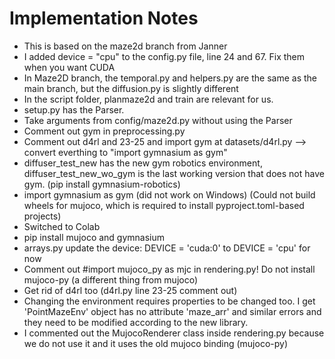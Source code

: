 # Implementation Notes
- This is based on the maze2d branch from Janner
- I added  device = "cpu" to the config.py file, line 24 and 67. Fix them when you want CUDA
- In Maze2D branch, the temporal.py and helpers.py are the same as the main branch, but the diffusion.py is slightly different
- In the script folder, planmaze2d and train are relevant for us.
- setup.py has the Parser.
- Take arguments from config/maze2d.py without using the Parser
- Comment out gym in preprocessing.py
- Comment out d4rl and 23-25 and import gym at datasets/d4rl.py --> convert everthing to "import gymnasium as gym"
- diffuser_test_new has the new gym robotics environment, diffuser_test_new_wo_gym is the last working version that does not have gym. (pip install gymnasium-robotics)
- import gymnasium as gym (did not work on Windows) (Could not build wheels for mujoco, which is required to install pyproject.toml-based projects)
- Switched to Colab
- pip install mujoco and gymnasium
- arrays.py update the device: DEVICE = 'cuda:0' to DEVICE = 'cpu' for now
- Comment out #import mujoco_py as mjc in rendering.py! Do not install mujoco-py (a different thing from mujoco)
- Get rid of d4rl too (d4rl.py line 23-25 comment out)
- Changing the environment requires properties to be changed too. I get 'PointMazeEnv' object has no attribute 'maze_arr' and similar errors and they need to be modified according to the new library.
- I commented out the MujocoRenderer class inside rendering.py because we do not use it and it uses the old mujoco binding (mujoco-py)